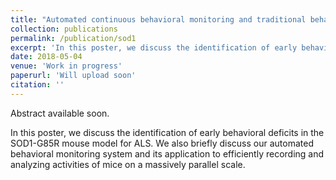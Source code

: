 ```yaml
---
title: "Automated continuous behavioral monitoring and traditional behavioral testing reveal early phenotypes in a novel SOD1-G85R knock-in mouse model of ALS"
collection: publications
permalink: /publication/sod1
excerpt: 'In this poster, we discuss the identification of early behavioral deficits in the SOD1-G85R mouse model for ALS. We also briefly discuss our automated behavioral monitoring system and its application to efficiently recording and analyzing activities of mice on a massively parallel scale.'
date: 2018-05-04
venue: 'Work in progress'
paperurl: 'Will upload soon'
citation: ''
---
```

Abstract available soon.

In this poster, we discuss the identification of early behavioral deficits in the SOD1-G85R mouse model for ALS. We also briefly discuss our automated behavioral monitoring system and its application to efficiently recording and analyzing activities of mice on a massively parallel scale. 
